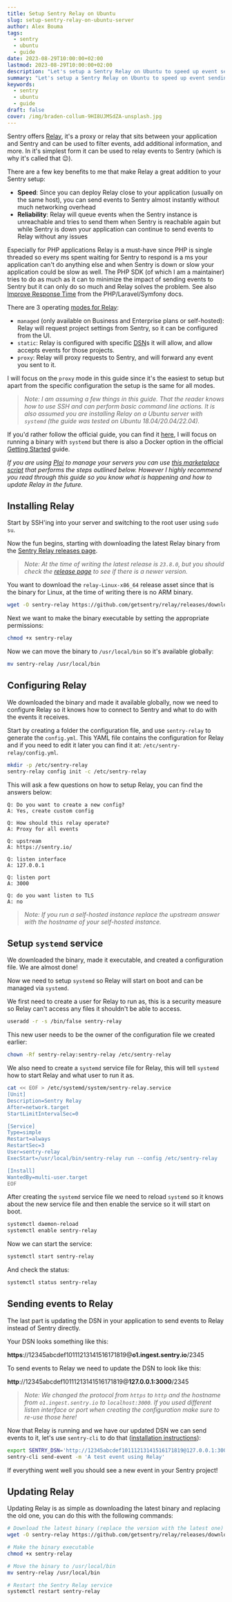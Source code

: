 ```yaml
---
title: Setup Sentry Relay on Ubuntu
slug: setup-sentry-relay-on-ubuntu-server
author: Alex Bouma
tags:
  - sentry
  - ubuntu
  - guide
date: 2023-08-29T10:00:00+02:00
lastmod: 2023-08-29T10:00:00+02:00
description: "Let's setup a Sentry Relay on Ubuntu to speed up event sending to Sentry and make it more reliable."
summary: "Let's setup a Sentry Relay on Ubuntu to speed up event sending to Sentry and make it more reliable."
keywords:
  - sentry
  - ubuntu
  - guide
draft: false
cover: /img/braden-collum-9HI8UJMSdZA-unsplash.jpg
---
```


Sentry offers [Relay](https://docs.sentry.io/product/relay/), it's a proxy or relay that sits between your application and Sentry and can be used to filter events, add additional information, and more.
In it's simplest form it can be used to relay events to Sentry (which is why it's called that 😉).

There are a few key benefits to me that make Relay a great addition to your Sentry setup:

- **Speed**: Since you can deploy Relay close to your application (usually on the same host), you can send events to Sentry almost instantly without much networking overhead
- **Reliability**: Relay will queue events when the Sentry instance is unreachable and tries to send them when Sentry is reachable again but while Sentry is down your application can continue to send events to Relay without any issues

Especially for PHP applications Relay is a must-have since PHP is single threaded so every ms spent waiting for Sentry to respond is a ms your application can't do anything else and when Sentry is down or slow your application could be slow as well. 
The PHP SDK (of which I am a maintainer) tries to do as much as it can to minimize the impact of sending events to Sentry but it can only do so much and Relay solves the problem. See also [Improve Response Time](https://docs.sentry.io/platforms/php/performance/#improve-response-time) from the PHP/Laravel/Symfony docs.

There are 3 operating [modes for Relay](https://docs.sentry.io/product/relay/modes/):

- `managed` (only available on Business and Enterprise plans or self-hosted): Relay will request project settings from Sentry, so it can be configured from the UI.
- `static`: Relay is configured with specific [DSN](https://docs.sentry.io/product/sentry-basics/dsn-explainer/)s it will allow, and allow accepts events for those projects.
- `proxy`: Relay will proxy requests to Sentry, and will forward any event you sent to it.

I will focus on the `proxy` mode in this guide since it's the easiest to setup but apart from the specific configuration the setup is the same for all modes.

> _Note: I am assuming a few things in this guide. That the reader knows how to use SSH and can perform basic command line actions. It is also assumed you are installing Relay on a Ubuntu server with `systemd` (the guide was tested on Ubuntu 18.04/20.04/22.04)._

If you'd rather follow the official guide, you can find it [here](https://docs.sentry.io/product/relay/getting-started/), I will focus on running a binary with `systemd` but there is also a Docker option in the official [Getting Started](https://docs.sentry.io/product/relay/getting-started/) guide.

_If you are using [Ploi](https://ploi.io/?referrer=BwZowvI55rM5y9ZVqjdB) to manage your servers you can use [this marketplace script](https://ploi.io/panel/marketplace/305-sentry-relay?referrer=BwZowvI55rM5y9ZVqjdB) that performs the steps outlined below.
However I highly recommend you read through this guide so you know what is happening and how to update Relay in the future._

## Installing Relay

Start by SSH'ing into your server and switching to the root user using `sudo su`.

Now the fun begins, starting with downloading the latest Relay binary from the [Sentry Relay releases page](https://github.com/getsentry/relay/releases).

> _Note: At the time of writing the latest release is `23.8.0`, but you should check the [release page](https://github.com/getsentry/relay/releases) to see if there is a newer version._

You want to download the `relay-Linux-x86_64` release asset since that is the binary for Linux, at the time of writing there is no ARM binary.

```bash
wget -O sentry-relay https://github.com/getsentry/relay/releases/download/23.8.0/relay-Linux-x86_64
```

Next we want to make the binary executable by setting the appropriate permissions:

```bash
chmod +x sentry-relay
```

Now we can move the binary to `/usr/local/bin` so it's available globally:

```bash
mv sentry-relay /usr/local/bin
```

## Configuring Relay

We downloaded the binary and made it available globally, now we need to configure Relay so it knows how to connect to Sentry and what to do with the events it receives.

Start by creating a folder the configuration file, and use `sentry-relay` to generate the `config.yml`. This YAML file contains the configuration for Relay and if you need to edit it later you can find it at: `/etc/sentry-relay/config.yml`.

```bash
mkdir -p /etc/sentry-relay
sentry-relay config init -c /etc/sentry-relay
````

This will ask a few questions on how to setup Relay, you can find the answers below:

```text
Q: Do you want to create a new config?
A: Yes, create custom config

Q: How should this relay operate?
A: Proxy for all events

Q: upstream
A: https://sentry.io/

Q: listen interface
A: 127.0.0.1

Q: listen port
A: 3000

Q: do you want listen to TLS
A: no
```

> _Note: If you run a self-hosted instance replace the upstream answer with the hostname of your self-hosted instance._

## Setup `systemd` service

We downloaded the binary, made it executable, and created a configuration file. We are almost done!

Now we need to setup `systemd` so Relay will start on boot and can be managed via `systemd`.

We first need to create a user for Relay to run as, this is a security measure so Relay can't access any files it shouldn't be able to access.

```bash
useradd -r -s /bin/false sentry-relay
```

This new user needs to be the owner of the configuration file we created earlier:

```bash
chown -Rf sentry-relay:sentry-relay /etc/sentry-relay
```

We also need to create a `systemd` service file for Relay, this will tell `systemd` how to start Relay and what user to run it as.

```bash
cat << EOF > /etc/systemd/system/sentry-relay.service
[Unit]
Description=Sentry Relay
After=network.target
StartLimitIntervalSec=0

[Service]
Type=simple
Restart=always
RestartSec=3
User=sentry-relay
ExecStart=/usr/local/bin/sentry-relay run --config /etc/sentry-relay

[Install]
WantedBy=multi-user.target
EOF
```

After creating the `systemd` service file we need to reload `systemd` so it knows about the new service file and then enable the service so it will start on boot.

```bash
systemctl daemon-reload
systemctl enable sentry-relay
```

Now we can start the service:

```bash
systemctl start sentry-relay
```

And check the status:

```bash
systemctl status sentry-relay
```

## Sending events to Relay

The last part is updating the DSN in your application to send events to Relay instead of Sentry directly.

Your DSN looks something like this:

**https**://12345abcdef10111213141516171819@**o1.ingest.sentry.io**/2345

To send events to Relay we need to update the DSN to look like this:

**http**://12345abcdef10111213141516171819@**127.0.0.1:3000**/2345

> _Note: We changed the protocol from `https` to `http` and the hostname from `o1.ingest.sentry.io` to `localhost:3000`. If you used different listen interface or port when creating the configuration make sure to re-use those here!_

Now that Relay is running and we have our updated DSN we can send events to it, let's use `sentry-cli` to do that ([installation instructions](https://docs.sentry.io/product/cli/installation/)):

```bash
export SENTRY_DSN='http://12345abcdef10111213141516171819@127.0.0.1:3000/2345'
sentry-cli send-event -m 'A test event using Relay'
```

If everything went well you should see a new event in your Sentry project!

## Updating Relay

Updating Relay is as simple as downloading the latest binary and replacing the old one, you can do this with the following commands:

```bash
# Download the latest binary (replace the version with the latest one)
wget -O sentry-relay https://github.com/getsentry/relay/releases/download/23.8.0/relay-Linux-x86_64

# Make the binary executable
chmod +x sentry-relay

# Move the binary to /usr/local/bin
mv sentry-relay /usr/local/bin

# Restart the Sentry Relay service
systemctl restart sentry-relay
```
